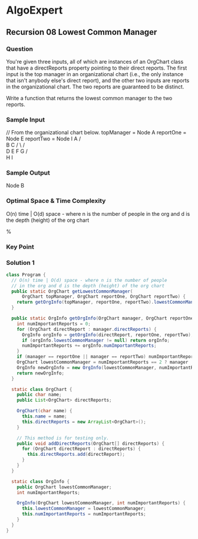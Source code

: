 # AlgoExpert

## Recursion 08 Lowest Common Manager

### Question

You're given three inputs, all of which are instances of an OrgChart class that have a directReports property pointing to their direct reports. The first input is the top manager in an organizational chart (i.e., the only instance that isn't anybody else's direct report), and the other two inputs are reports in the organizational chart. The two reports are guaranteed to be distinct.

Write a function that returns the lowest common manager to the two reports.

### Sample Input

// From the organizational chart below.
topManager = Node A
reportOne = Node E
reportTwo = Node I
          A
       /     \
      B       C
    /   \   /   \
   D     E F     G
 /   \
H     I

### Sample Output

Node B

### Optimal Space & Time Complexity

O(n) time | O(d) space - where n is the number of people in the org and d is the depth (height) of the org chart

%

### Key Point

### Solution 1

```java
class Program {
  // O(n) time | O(d) space - where n is the number of people
  // in the org and d is the depth (height) of the org chart
  public static OrgChart getLowestCommonManager(
      OrgChart topManager, OrgChart reportOne, OrgChart reportTwo) {
    return getOrgInfo(topManager, reportOne, reportTwo).lowestCommonManager;
  }

  public static OrgInfo getOrgInfo(OrgChart manager, OrgChart reportOne, OrgChart reportTwo) {
    int numImportantReports = 0;
    for (OrgChart directReport : manager.directReports) {
      OrgInfo orgInfo = getOrgInfo(directReport, reportOne, reportTwo);
      if (orgInfo.lowestCommonManager != null) return orgInfo;
      numImportantReports += orgInfo.numImportantReports;
    }
    if (manager == reportOne || manager == reportTwo) numImportantReports++;
    OrgChart lowestCommonManager = numImportantReports == 2 ? manager : null;
    OrgInfo newOrgInfo = new OrgInfo(lowestCommonManager, numImportantReports);
    return newOrgInfo;
  }

  static class OrgChart {
    public char name;
    public List<OrgChart> directReports;

    OrgChart(char name) {
      this.name = name;
      this.directReports = new ArrayList<OrgChart>();
    }

    // This method is for testing only.
    public void addDirectReports(OrgChart[] directReports) {
      for (OrgChart directReport : directReports) {
        this.directReports.add(directReport);
      }
    }
  }

  static class OrgInfo {
    public OrgChart lowestCommonManager;
    int numImportantReports;

    OrgInfo(OrgChart lowestCommonManager, int numImportantReports) {
      this.lowestCommonManager = lowestCommonManager;
      this.numImportantReports = numImportantReports;
    }
  }
}

```
